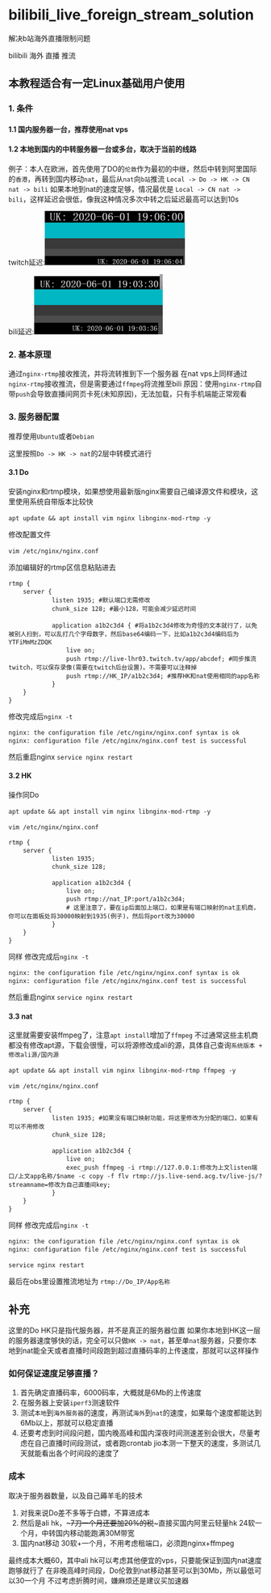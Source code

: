 # bilibili_live_foreign_stream_solution

解决b站海外直播限制问题

bilibili 海外 直播 推流

## 本教程适合有一定Linux基础用户使用

### 1. 条件
#### 1.1 国内服务器一台，推荐使用nat vps
#### 1.2 本地到国内的中转服务器一台或多台，取决于当前的线路
   例子：本人在欧洲，首先使用了DO的`伦敦`作为最初的中继，然后中转到阿里国际的`香港`，再转到国内移动`nat`，最后从`nat`向`b站`推流
   `Local -> Do -> HK -> CN nat -> bili`
   如果本地到nat的速度足够，情况最优是 `Local -> CN nat -> bili`，这样延迟会很低，像我这种情况多次中转之后延迟最高可以达到10s
   
   twitch延迟:![twitch_latency.png](twitch_latency.png)
   
   bili延迟:![bili_latency.png](bili_latency.png)

### 2. 基本原理
通过`nginx-rtmp`接收推流，并将流转推到下一个服务器
在nat vps上同样通过`nginx-rtmp`接收推流，但是需要通过`ffmpeg`将流推至bili
原因：使用`nginx-rtmp`自带`push`会导致直播间网页卡死(未知原因)，无法加载，只有手机端能正常观看

### 3. 服务器配置

推荐使用`Ubuntu`或者`Debian`

这里按照`Do -> HK -> nat`的2层中转模式进行

#### 3.1 Do

安装nginx和rtmp模块，如果想使用最新版nginx需要自己编译源文件和模块，这里使用系统自带版本比较快

`apt update && apt install vim nginx libnginx-mod-rtmp -y`

修改配置文件

`vim /etc/nginx/nginx.conf`

添加编辑好的rtmp区信息粘贴进去

```
rtmp {
    server {
            listen 1935; #默认端口无需修改
            chunk_size 128; #最小128，可能会减少延迟时间

            application a1b2c3d4 { #将a1b2c3d4修改为奇怪的文本就行了，以免被别人扫到，可以乱打几个字母数字，然后base64编码一下，比如a1b2c3d4编码后为YTFiMmMzZDQK
                live on;
                push rtmp://live-lhr03.twitch.tv/app/abcdef; #同步推流twitch，可以保存录像(需要在twitch后台设置)。不需要可以注释掉
                push rtmp://HK_IP/a1b2c3d4; #推荐HK和nat使用相同的app名称
            }
    }
}
```

修改完成后`nginx -t`

```
nginx: the configuration file /etc/nginx/nginx.conf syntax is ok
nginx: configuration file /etc/nginx/nginx.conf test is successful
```

然后重启nginx `service nginx restart`

#### 3.2 HK

操作同Do

`apt update && apt install vim nginx libnginx-mod-rtmp -y`

`vim /etc/nginx/nginx.conf`

```
rtmp {
    server {
            listen 1935;
            chunk_size 128; 

            application a1b2c3d4 {
                live on;
                push rtmp://nat_IP:port/a1b2c3d4; 
                # 这里注意了，要在ip后面加上端口，如果是有端口映射的nat主机商，你可以在面板处将30000映射到1935(例子)，然后将port改为30000
            }
    }
}
```

同样
修改完成后`nginx -t`

```
nginx: the configuration file /etc/nginx/nginx.conf syntax is ok
nginx: configuration file /etc/nginx/nginx.conf test is successful
```

然后重启nginx `service nginx restart`

#### 3.3 nat

这里就需要安装ffmpeg了，注意`apt install`增加了`ffmpeg`
不过通常这些主机商都没有修改apt源，下载会很慢，可以将源修改成ali的源，具体自己查询`系统版本 + 修改ali源/国内源`

`apt update && apt install vim nginx libnginx-mod-rtmp ffmpeg -y`

`vim /etc/nginx/nginx.conf`

```
rtmp {
    server {
            listen 1935; #如果没有端口映射功能，将这里修改为分配的端口，如果有可以不用修改
            chunk_size 128; 

            application a1b2c3d4 {
                live on;
                exec_push ffmpeg -i rtmp://127.0.0.1:修改为上文listen端口/上文app名称/$name -c copy -f flv rtmp://js.live-send.acg.tv/live-js/?streamname=修改为自己直播间key;
            }
    }
}
```
同样 修改完成后`nginx -t`

```
nginx: the configuration file /etc/nginx/nginx.conf syntax is ok
nginx: configuration file /etc/nginx/nginx.conf test is successful
```
`service nginx restart`

最后在obs里设置推流地址为
`rtmp://Do_IP/App名称`


## 补充

这里的Do HK只是指代服务器，并不是真正的服务器位置
如果你本地到HK这一层的服务器速度够快的话，完全可以只做`HK -> nat`，甚至单`nat`服务器，只要你本地到nat能全天或者直播时间段跑到超过直播码率的上传速度，那就可以这样操作

### 如何保证速度足够直播？
1. 首先确定直播码率，6000码率，大概就是6Mb的上传速度
2. 在服务器上安装`iperf3`测速软件
3. 测试`本地`到`海外服务器`的速度，再测试`海外`到`nat`的速度，如果每个速度都能达到6Mb以上，那就可以稳定直播
4. 还要考虑到时间段问题，国内晚高峰和国内深夜时间测速差别会很大，尽量考虑在自己直播时间段测试，或者跑crontab jio本测一下整天的速度，多测试几天就能看出各个时间段的速度了

### 成本
取决于服务器数量，以及自己薅羊毛的技术
1. 对我来说Do差不多等于白嫖，不算进成本
2. 然后是ali hk，~~~7刀一个月还要加20%的税~~~直接买国内阿里云轻量hk 24软一个月，中转国内移动能跑满30M带宽
3. 国内nat移动 30软+一个月，不用考虑租端口，必须跑nginx+ffmpeg

最终成本大概60，其中ali hk可以考虑其他便宜的vps，只要能保证到国内nat速度跑够就行了
在非晚高峰时间段，Do伦敦到nat移动甚至可以到30Mb，所以最低可以30一个月
不过考虑折腾时间，嫌麻烦还是建议买加速器
